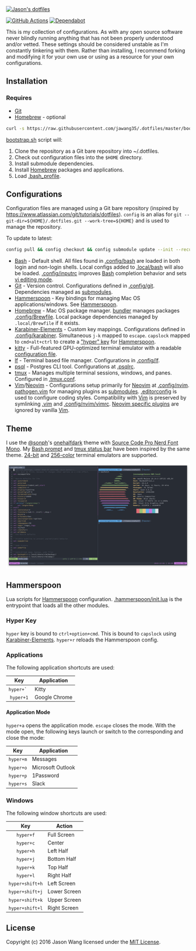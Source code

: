<a href="https://github.com/jawang35/.dotfiles" title="Jason's dotfiles">
    <img src="https://raw.githubusercontent.com/jglovier/dotfiles-logo/master/dotfiles-logo.svg?sanitize=true" alt="Jason's dotfiles" width="400">
</a>

[![GitHub Actions](https://github.com/jawang35/.dotfiles/workflows/CI/badge.svg)](https://github.com/jawang35/.dotfiles/actions?query=workflow%3ACI)
[![Dependabot](https://api.dependabot.com/badges/status?host=github&repo=jawang35/.dotfiles)](https://app.dependabot.com/)

This is my collection of configurations. As with any open source software never blindly running anything that has not been properly understood and/or vetted. These settings should be considered unstable as I'm constantly tinkering with them. Rather than installing, I recommend forking and modifying it for your own use or using as a resource for your own configurations.

## Installation

### Requires

- [Git](https://git-scm.com/)
- [Homebrew](https://brew.sh/) - optional

```sh
curl -s https://raw.githubusercontent.com/jawang35/.dotfiles/master/bootstrap.sh | bash
```

[bootstrap.sh](bootstrap.sh) script will:
1. Clone the repository as a Git bare repository into ~/.dotfiles.
2. Check out configuration files into the `$HOME` directory.
3. Install submodule dependencies.
4. Install [Homebrew](#homebrew) packages and applications.
5. Load [.bash_profile](.bash_profile).

## Configurations

Configuration files are managed using a Git bare repository (inspired by https://www.atlassian.com/git/tutorials/dotfiles). `config` is an alias for `git --git-dir=${HOME}/.dotfiles.git --work-tree=${HOME}` and is used to manage the repository.

To update to latest:

```sh
config pull && config checkout && config submodule update --init --recursive
```

- [Bash](https://www.gnu.org/software/bash/) - Default shell. All files found in [.config/bash](.config/bash) are loaded in both login and non-login shells. Local configs added to [.local/bash](.local/bash) will also be loaded. [.config/inputrc](.config/inputrc) improves [Bash](https://www.gnu.org/software/bash/) completion behavior and sets [vi editing mode](https://sanctum.geek.nz/arabesque/vi-mode-in-bash/).
- [Git](https://git-scm.com/) - Version control. Configurations defined in [.config/git](.config/git). Dependencies managed as [submodules](.gitmodules).
- [Hammerspoon](https://www.hammerspoon.org/) - Key bindings for managing Mac OS applications/windows. See [Hammerspoon](#hammerspoon).
- [Homebrew](https://brew.sh/) - Mac OS package manager. [bundler](https://github.com/Homebrew/homebrew-bundle) manages packages [.config/Brewfile](.config/Brewfile). Local package dependencies managed by `.local/Brewfile` if it exists.
- [Karabiner-Elements](https://pqrs.org/osx/karabiner/) - Custom key mappings. Configurations defined in [.config/karabiner](.config/karabiner). Simultaneous `j-k` mapped to `escape`. `capslock` mapped to `cmd+alt+ctrl` to create a ["hyper" key](https://brettterpstra.com/2017/06/15/a-hyper-key-with-karabiner-elements-full-instructions/) for [Hammerspoon](#hammerspoon).
- [kitty](https://sw.kovidgoyal.net/kitty/) - Full-featured GPU-optimized terminal emulator with a readable [configuration file](.config/kitty).
- [lf](https://github.com/gokcehan/lf) - Terminal based file manager. Configurations in [.config/lf](.config/lf).
- [psql](https://www.postgresql.org/docs/current/app-psql.html) - Postgres CLI tool. Configurations at [.psqlrc](.psqlrc).
- [tmux](https://github.com/tmux/tmux) - Manages multiple terminal sessions, windows, and panes. Configured in [.tmux.conf](.tmux.conf).
- [Vim](https://www.vim.org/)/[Neovim](https://neovim.io/) - Configurations setup primarily for [Neovim](https://neovim.io/) at [.config/nvim](.config/nvim). [pathogen.vim](https://github.com/tpope/vim-pathogen) for managing plugins as [submodules](.gitmodule). [.editorconfig](.editorconfig) is used to configure coding styles. Compatibility with [Vim](https://www.vim.org/) is preserved by symlinking [.vim](.vim) and [.config/nvim/vimrc](.config/nvim/vimrc). [Neovim specific plugins](.config/nvim/bundles/nvim) are ignored by vanilla [Vim](https://www.vim.org/).

## Theme

I use the [@sonph](https://github.com/sonph)'s [onehalfdark](https://github.com/sonph/onehalf) theme with [Source Code Pro Nerd Font Mono](https://github.com/ryanoasis/nerd-fonts/tree/master/patched-fonts/SourceCodePro). My [Bash prompt](.config/bash/prompt) and [tmux status bar](https://github.com/jawang35/.dotfiles/blob/master/.config/tmux/onehalfdark.tmux) have been inspired by the same theme. [24-bit](https://raw.githubusercontent.com/jawang35/.dotfiles/master/.themes/kitty-24-bit.png) and [256-color](https://raw.githubusercontent.com/jawang35/.dotfiles/master/.themes/terminal-8-bit.png) terminal emulators are supported.



[![Kitty (24-bit colors)](.themes/kitty-24-bit.png "Kitty (24-bit colors)")](https://raw.githubusercontent.com/jawang35/.dotfiles/master/.themes/kitty-24-bit.png)

## Hammerspoon

Lua scripts for [Hammerspoon](http://www.hammerspoon.org/) configuration. [.hammerspoon/init.lua](.hammerspoon/init.lua) is the entrypoint that loads all the other modules.

### Hyper Key

`hyper` key is bound to `ctrl+option+cmd`. This is bound to `capslock` using [Karabiner-Elements](.config/karabiner/karabiner.json). `hyper+r` reloads the Hammerspoon config.

### Applications

The following application shortcuts are used:

| Key          | Application   |
|:------------:| ------------- |
| ``hyper+` `` | Kitty         |
| `hyper+1`    | Google Chrome |

#### Application Mode

`hyper+a` opens the application mode. `escape` closes the mode. With the mode open, the following keys launch or switch to the corresponding and close the mode:

| Key       | Application       |
|:---------:| ----------------- |
| `hyper+m` | Messages          |
| `hyper+o` | Microsoft Outlook |
| `hyper+p` | 1Password         |
| `hyper+s` | Slack             |

### Windows

The following window shortcuts are used:

| Key             | Action       |
|:---------------:| ------------ |
| `hyper+f`       | Full Screen  |
| `hyper+c`       | Center       |
| `hyper+h`       | Left Half    |
| `hyper+j`       | Bottom Half  |
| `hyper+k`       | Top Half     |
| `hyper+l`       | Right Half   |
| `hyper+shift+h` | Left Screen  |
| `hyper+shift+j` | Lower Screen |
| `hyper+shift+k` | Upper Screen |
| `hyper+shift+l` | Right Screen |

## License

Copyright (c) 2016 Jason Wang licensed under the [MIT License](LICENSE).
